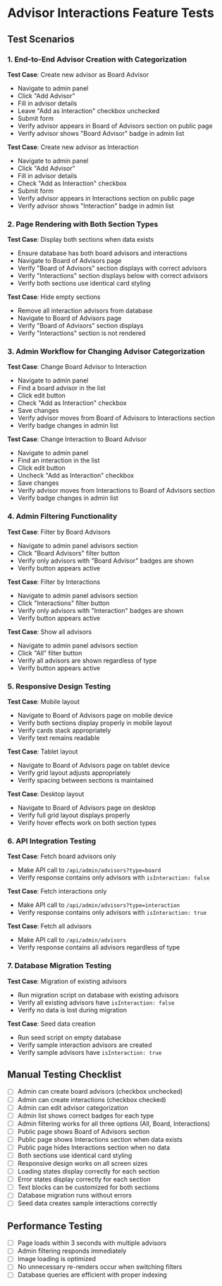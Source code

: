 # Advisor Interactions Feature Tests

## Test Scenarios

### 1. End-to-End Advisor Creation with Categorization

**Test Case**: Create new advisor as Board Advisor
- Navigate to admin panel
- Click "Add Advisor"
- Fill in advisor details
- Leave "Add as Interaction" checkbox unchecked
- Submit form
- Verify advisor appears in Board of Advisors section on public page
- Verify advisor shows "Board Advisor" badge in admin list

**Test Case**: Create new advisor as Interaction
- Navigate to admin panel
- Click "Add Advisor"
- Fill in advisor details
- Check "Add as Interaction" checkbox
- Submit form
- Verify advisor appears in Interactions section on public page
- Verify advisor shows "Interaction" badge in admin list

### 2. Page Rendering with Both Section Types

**Test Case**: Display both sections when data exists
- Ensure database has both board advisors and interactions
- Navigate to Board of Advisors page
- Verify "Board of Advisors" section displays with correct advisors
- Verify "Interactions" section displays below with correct advisors
- Verify both sections use identical card styling

**Test Case**: Hide empty sections
- Remove all interaction advisors from database
- Navigate to Board of Advisors page
- Verify "Board of Advisors" section displays
- Verify "Interactions" section is not rendered

### 3. Admin Workflow for Changing Advisor Categorization

**Test Case**: Change Board Advisor to Interaction
- Navigate to admin panel
- Find a board advisor in the list
- Click edit button
- Check "Add as Interaction" checkbox
- Save changes
- Verify advisor moves from Board of Advisors to Interactions section
- Verify badge changes in admin list

**Test Case**: Change Interaction to Board Advisor
- Navigate to admin panel
- Find an interaction in the list
- Click edit button
- Uncheck "Add as Interaction" checkbox
- Save changes
- Verify advisor moves from Interactions to Board of Advisors section
- Verify badge changes in admin list

### 4. Admin Filtering Functionality

**Test Case**: Filter by Board Advisors
- Navigate to admin panel advisors section
- Click "Board Advisors" filter button
- Verify only advisors with "Board Advisor" badges are shown
- Verify button appears active

**Test Case**: Filter by Interactions
- Navigate to admin panel advisors section
- Click "Interactions" filter button
- Verify only advisors with "Interaction" badges are shown
- Verify button appears active

**Test Case**: Show all advisors
- Navigate to admin panel advisors section
- Click "All" filter button
- Verify all advisors are shown regardless of type
- Verify button appears active

### 5. Responsive Design Testing

**Test Case**: Mobile layout
- Navigate to Board of Advisors page on mobile device
- Verify both sections display properly in mobile layout
- Verify cards stack appropriately
- Verify text remains readable

**Test Case**: Tablet layout
- Navigate to Board of Advisors page on tablet device
- Verify grid layout adjusts appropriately
- Verify spacing between sections is maintained

**Test Case**: Desktop layout
- Navigate to Board of Advisors page on desktop
- Verify full grid layout displays properly
- Verify hover effects work on both section types

### 6. API Integration Testing

**Test Case**: Fetch board advisors only
- Make API call to `/api/admin/advisors?type=board`
- Verify response contains only advisors with `isInteraction: false`

**Test Case**: Fetch interactions only
- Make API call to `/api/admin/advisors?type=interaction`
- Verify response contains only advisors with `isInteraction: true`

**Test Case**: Fetch all advisors
- Make API call to `/api/admin/advisors`
- Verify response contains all advisors regardless of type

### 7. Database Migration Testing

**Test Case**: Migration of existing advisors
- Run migration script on database with existing advisors
- Verify all existing advisors have `isInteraction: false`
- Verify no data is lost during migration

**Test Case**: Seed data creation
- Run seed script on empty database
- Verify sample interaction advisors are created
- Verify sample advisors have `isInteraction: true`

## Manual Testing Checklist

- [ ] Admin can create board advisors (checkbox unchecked)
- [ ] Admin can create interactions (checkbox checked)
- [ ] Admin can edit advisor categorization
- [ ] Admin list shows correct badges for each type
- [ ] Admin filtering works for all three options (All, Board, Interactions)
- [ ] Public page shows Board of Advisors section
- [ ] Public page shows Interactions section when data exists
- [ ] Public page hides Interactions section when no data
- [ ] Both sections use identical card styling
- [ ] Responsive design works on all screen sizes
- [ ] Loading states display correctly for each section
- [ ] Error states display correctly for each section
- [ ] Text blocks can be customized for both sections
- [ ] Database migration runs without errors
- [ ] Seed data creates sample interactions correctly

## Performance Testing

- [ ] Page loads within 3 seconds with multiple advisors
- [ ] Admin filtering responds immediately
- [ ] Image loading is optimized
- [ ] No unnecessary re-renders occur when switching filters
- [ ] Database queries are efficient with proper indexing